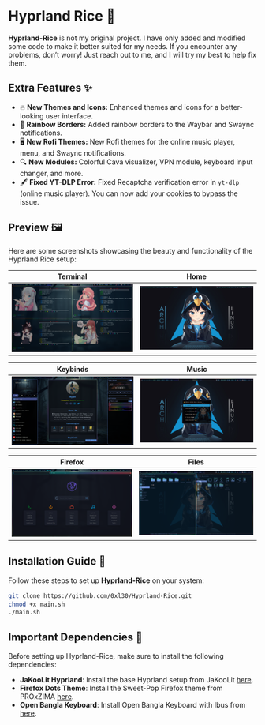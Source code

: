 # Hyprland Rice 🌿

**Hyprland-Rice** is not my original project. I have only added and modified some code to make it better suited for my needs. If you encounter any problems, don’t worry! Just reach out to me, and I will try my best to help fix them.

## Extra Features ✨

- 🔥 **New Themes and Icons:** Enhanced themes and icons for a better-looking user interface.
- 🎨 **Rainbow Borders:** Added rainbow borders to the Waybar and Swaync notifications.
- 🖥️ **New Rofi Themes:** New Rofi themes for the online music player, menu, and Swaync notifications.
- 🔍 **New Modules:** Colorful Cava visualizer, VPN module, keyboard input changer, and more.
- 🖋️ **Fixed YT-DLP Error:** Fixed Recaptcha verification error in `yt-dlp` (online music player). You can now add your cookies to bypass the issue.

## Preview 🖼️

Here are some screenshots showcasing the beauty and functionality of the Hyprland Rice setup:

| Terminal | Home |
| --- | --- |
| ![Preview 1](https://github.com/0xl30/Hyprland-Rice/blob/master/Privews/terminal.png) | ![Preview 2](https://github.com/0xl30/Hyprland-Rice/blob/master/Privews/home.png) | 

| Keybinds | Music |
| --- | --- |
| ![Preview 4](https://github.com/0xl30/Hyprland-Rice/blob/master/Privews/keybind.png) | ![Preview 5](https://github.com/0xl30/Hyprland-Rice/blob/master/Privews/music.png) | 

| Firefox | Files |
| --- | --- |
| ![Preview 4](https://github.com/0xl30/Hyprland-Rice/blob/master/Privews/firefox.png) | ![Preview 5](https://github.com/0xl30/Hyprland-Rice/blob/master/Privews/file.png) | 


## Installation Guide 🚀

Follow these steps to set up **Hyprland-Rice** on your system:

```bash
git clone https://github.com/0xl30/Hyprland-Rice.git
chmod +x main.sh
./main.sh
```
## Important Dependencies 🔗

Before setting up Hyprland-Rice, make sure to install the following dependencies:

- **JaKooLit Hyprland**: Install the base Hyprland setup from JaKooLit [here](https://github.com/JaKooLit/Arch-Hyprland).
- **Firefox Dots Theme**: Install the Sweet-Pop Firefox theme from PROxZIMA [here](https://github.com/PROxZIMA/Sweet-Pop).
- **Open Bangla Keyboard**: Install Open Bangla Keyboard with Ibus from [here](https://github.com/OpenBangla/OpenBangla-Keyboard).
